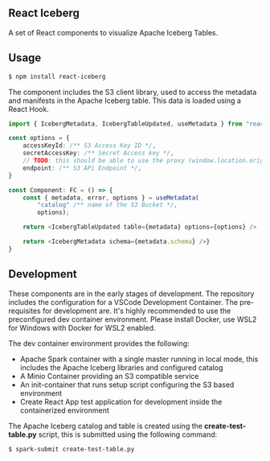 ## React Iceberg

A set of React components to visualize Apache Iceberg Tables.

## Usage

```bash
$ npm install react-iceberg
```

The component includes the S3 client library, used to access the metadata and manifests in the Apache Iceberg table. This data is loaded using a React Hook.

```typescript
import { IcebergMetadata, IcebergTableUpdated, useMetadata } from "react-iceberg";

const options = {
    accessKeyId: /** S3 Access Key ID */,
    secretAccessKey: /** Secret Access key */,
    // TODO: this should be able to use the proxy (window.location.origin)
    endpoint: /** S3 APi Endpoint */,
}

const Component: FC = () => {
    const { metadata, error, options } = useMetadata(
        "catalog" /** name of the S3 Bucket */,
        options);

    return <IcebergTableUpdated table={metadata} options={options} />

    return <IcebergMetadata schema={metadata.schema} />}
}
```

## Development

These components are in the early stages of development. The repository includes the configuration for a VSCode Development Container. The pre-requisites for development are. It's highly recommended to use the preconfigured dev container environment. Please install Docker, use WSL2 for Windows with Docker for WSL2 enabled.

The dev container environment provides the following:

* Apache Spark container with a single master running in local mode, this includes the Apache Iceberg libraries and configured catalog
* A Minio Container providing an S3 compatible service
* An init-container that runs setup script configuring the S3 based environment
* Create React App test application for development inside the containerized environment

The Apache Iceberg catalog and table is created using the **create-test-table.py** script, this is submitted using the following command:

```bash
$ spark-submit create-test-table.py
```